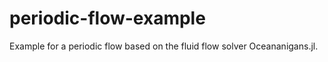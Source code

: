 # periodic-flow-example
Example for a periodic flow based on the fluid flow solver Oceananigans.jl.
